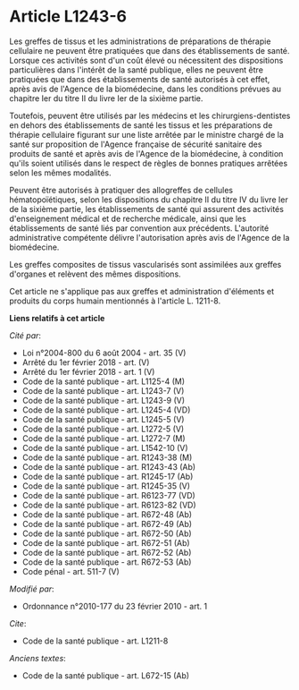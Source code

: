 # Article L1243-6

Les greffes de tissus et les administrations de préparations de thérapie cellulaire ne peuvent être pratiquées que dans des
établissements de santé. Lorsque ces activités sont d'un coût élevé ou nécessitent des dispositions particulières dans
l'intérêt de la santé publique, elles ne peuvent être pratiquées que dans des établissements de santé autorisés à cet effet,
après avis de l'Agence de la biomédecine, dans les conditions prévues au chapitre Ier du titre II du livre Ier de la sixième
partie.

Toutefois, peuvent être utilisés par les médecins et les chirurgiens-dentistes en dehors des établissements de santé les
tissus et les préparations de thérapie cellulaire figurant sur une liste arrêtée par le ministre chargé de la santé sur
proposition de l'Agence française de sécurité sanitaire des produits de santé et après avis de l'Agence de la biomédecine, à
condition qu'ils soient utilisés dans le respect de règles de bonnes pratiques arrêtées selon les mêmes modalités.

Peuvent être autorisés à pratiquer des allogreffes de cellules hématopoïétiques, selon les dispositions du chapitre II du
titre IV du livre Ier de la sixième partie, les établissements de santé qui assurent des activités d'enseignement médical et
de recherche médicale, ainsi que les établissements de santé liés par convention aux précédents. L'autorité administrative
compétente délivre l'autorisation après avis de l'Agence de la biomédecine.

Les greffes composites de tissus vascularisés sont assimilées aux greffes d'organes et relèvent des mêmes dispositions.

Cet article ne s'applique pas aux greffes et administration d'éléments et produits du corps humain mentionnés à l'article L.
1211-8.

**Liens relatifs à cet article**

_Cité par_:

  - Loi n°2004-800 du 6 août 2004 - art. 35 (V)
  - Arrêté du 1er février 2018 - art. (V)
  - Arrêté du 1er février 2018 - art. 1 (V)
  - Code de la santé publique - art. L1125-4 (M)
  - Code de la santé publique - art. L1243-7 (V)
  - Code de la santé publique - art. L1243-9 (V)
  - Code de la santé publique - art. L1245-4 (VD)
  - Code de la santé publique - art. L1245-5 (V)
  - Code de la santé publique - art. L1272-5 (V)
  - Code de la santé publique - art. L1272-7 (M)
  - Code de la santé publique - art. L1542-10 (V)
  - Code de la santé publique - art. R1243-38 (M)
  - Code de la santé publique - art. R1243-43 (Ab)
  - Code de la santé publique - art. R1245-17 (Ab)
  - Code de la santé publique - art. R1245-35 (V)
  - Code de la santé publique - art. R6123-77 (VD)
  - Code de la santé publique - art. R6123-82 (VD)
  - Code de la santé publique - art. R672-48 (Ab)
  - Code de la santé publique - art. R672-49 (Ab)
  - Code de la santé publique - art. R672-50 (Ab)
  - Code de la santé publique - art. R672-51 (Ab)
  - Code de la santé publique - art. R672-52 (Ab)
  - Code de la santé publique - art. R672-53 (Ab)
  - Code pénal - art. 511-7 (V)

_Modifié par_:

  - Ordonnance n°2010-177 du 23 février 2010 - art. 1

_Cite_:

  - Code de la santé publique - art. L1211-8

_Anciens textes_:

  - Code de la santé publique - art. L672-15 (Ab)
